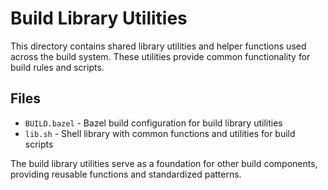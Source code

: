# Build Library Utilities

This directory contains shared library utilities and helper functions used across the build system. These utilities provide common functionality for build rules and scripts.

## Files

- `BUILD.bazel` - Bazel build configuration for build library utilities
- `lib.sh` - Shell library with common functions and utilities for build scripts

The build library utilities serve as a foundation for other build components, providing reusable functions and standardized patterns.